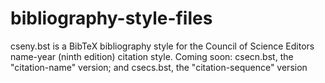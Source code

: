 # bibliography-style-files
cseny.bst is a BibTeX bibliography style for the Council of Science Editors name-year (ninth edition) citation style.
Coming soon: csecn.bst, the "citation-name" version; and csecs.bst, the "citation-sequence" version
